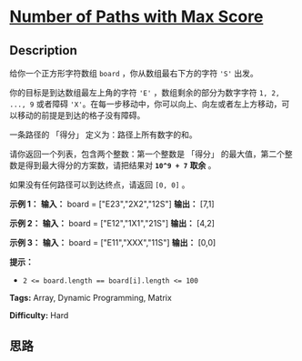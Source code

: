 # [Number of Paths with Max Score][title]

## Description

给你一个正方形字符数组 `board` ，你从数组最右下方的字符 `'S'` 出发。

你的目标是到达数组最左上角的字符 `'E'` ，数组剩余的部分为数字字符 `1, 2, ..., 9` 或者障碍
`'X'`。在每一步移动中，你可以向上、向左或者左上方移动，可以移动的前提是到达的格子没有障碍。

一条路径的 「得分」 定义为：路径上所有数字的和。

请你返回一个列表，包含两个整数：第一个整数是 「得分」 的最大值，第二个整数是得到最大得分的方案数，请把结果对  **`10^9 + 7`** **取余**
。

如果没有任何路径可以到达终点，请返回 `[0, 0]` 。



**示例 1：**
            **输入：** board = ["E23","2X2","12S"]    **输出：** [7,1]    

**示例 2：**
            **输入：** board = ["E12","1X1","21S"]    **输出：** [4,2]    

**示例 3：**
            **输入：** board = ["E11","XXX","11S"]    **输出：** [0,0]    



**提示：**

  * `2 <= board.length == board[i].length <= 100`


**Tags:** Array, Dynamic Programming, Matrix

**Difficulty:** Hard

## 思路

[title]: https://leetcode-cn.com/problems/number-of-paths-with-max-score
